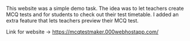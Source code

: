 This website was a simple demo task. The idea was to let teachers create MCQ tests and for students to check out their test timetable. I added an extra feature that lets teachers preview their MCQ test.

Link for website -> https://mcqtestmaker.000webhostapp.com/
